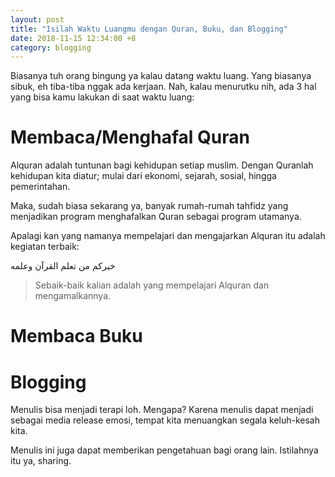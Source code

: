 ```yaml
---
layout: post
title: "Isilah Waktu Luangmu dengan Quran, Buku, dan Blogging"
date: 2018-11-15 12:34:00 +8
category: blogging
---
```


Biasanya tuh orang bingung ya kalau datang waktu luang. Yang biasanya sibuk, eh tiba-tiba nggak ada kerjaan. Nah, kalau menurutku nih, ada 3 hal yang bisa kamu lakukan di saat waktu luang:

# Membaca/Menghafal Quran

Alquran adalah tuntunan bagi kehidupan setiap muslim. Dengan Quranlah kehidupan kita diatur; mulai dari ekonomi, sejarah, sosial, hingga pemerintahan.

Maka, sudah biasa sekarang ya, banyak rumah-rumah tahfidz yang menjadikan program menghafalkan Quran sebagai program utamanya.

Apalagi kan yang namanya mempelajari dan mengajarkan Alquran itu adalah kegiatan terbaik:

خيركم من تعلم القرآن وعلمه

> Sebaik-baik kalian adalah yang mempelajari Alquran dan mengamalkannya.

# Membaca Buku

# Blogging

Menulis bisa menjadi terapi loh. Mengapa? Karena menulis dapat menjadi sebagai media release emosi, tempat kita menuangkan segala keluh-kesah kita.

Menulis ini juga dapat memberikan pengetahuan bagi orang lain. Istilahnya itu ya, sharing.
